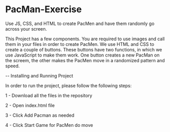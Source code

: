 # PacMan-Exercise
Use JS, CSS, and HTML to create PacMen and have them randomly go across your screen.

This Project has a few components. You are required to use images and call them in your files in order to create PacMen. We use HTML and CSS to create a couple of buttons. These buttons have two functions, in which we use JavaScript to make them work. One button creates a new PacMan on the screem, the other makes the PacMen move in a randomized pattern and speed.


-- Installing and Running Project

In order to run the project, please follow the following steps:

1 - Download all the files in the repository

2 - Open index.html file

3 - Click Add Pacman as needed

4 - Click Start Game for PacMen do move
